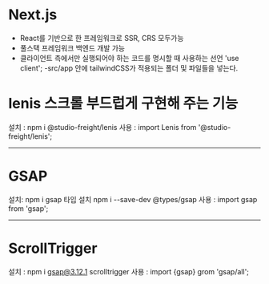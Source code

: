 # Next.js
- React를 기반으로 한 프레임워크로 SSR, CRS 모두가능
- 풀스택 프레임워크 백엔드 개발 가능
- 클라이언트 측에서만 실행되어야 하는 코드를 명시할 때 사용하는 선언
'use client';
-src/app 안에  tailwindCSS가 적용되는 폴더 및 파일들을 넣는다.

# lenis 스크롤 부드럽게 구현해 주는 기능 
설치 : npm i @studio-freight/lenis 
사용 : import Lenis from '@studio-freight/lenis';

---

# GSAP

 설치: npm i gsap
 타입 설치 npm i --save-dev @types/gsap
 사용 : import gsap from 'gsap';

 ---

 # ScrollTrigger
 설치 : npm i gsap@3.12.1 scrolltrigger
 사용 : import {gsap} grom 'gsap/all';

